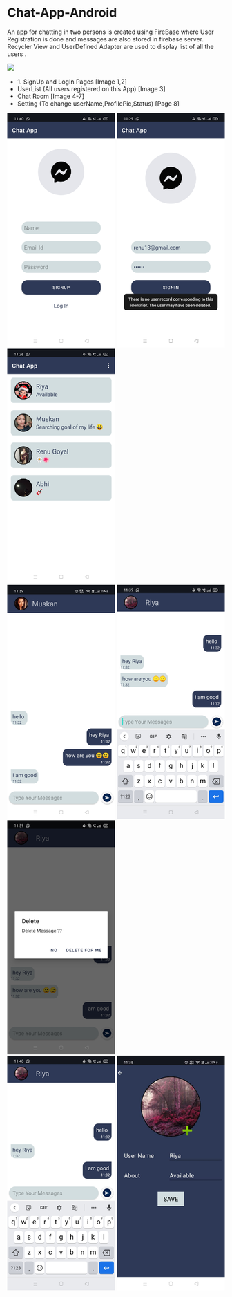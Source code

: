 # Chat-App-Android

An app for chatting in two persons is created using FireBase where User Registration is done  and messages are also stored in firebase server. Recycler View and UserDefined Adapter are used to display list of all the users .
<br>

![](app/src/main/res/drawable/sks1.jpg)

<div float="left" width="500" margin="50px"> 
  <ul>
    <li> 1. SignUp and LogIn Pages [Image 1,2]
    <li> UserList (All users registered on this App) [Image 3]
    <li> Chat Room [Image 4-7]
    <li> Setting (To change userName,ProfilePic,Status) [Page 8]
   </ul> 
  
<img src="app/src/main/res/drawable/ss1.jpg" width="250" float="left" margin-right="50px">
<img src="app/src/main/res/drawable/ss2.jpg" width="250" float="left" margin-right="50px">
<img src="app/src/main/res/drawable/ss3.jpg" width="250" float="left" margin-right="50px">
 </div>
 <div float="left" width="200"> 
<img src="app/src/main/res/drawable/ss4.jpg" width="250" float="left">
<img src="app/src/main/res/drawable/ss6.jpg" width="250" float="left">
<img src="app/src/main/res/drawable/ss7.jpg" width="250" float="left">
</div>
<div float="left" width="200"> 
<img src="app/src/main/res/drawable/ss8.jpg" width="250" float="left">
<img src="app/src/main/res/drawable/ss9.jpg" width="250" float="left">
</div>
